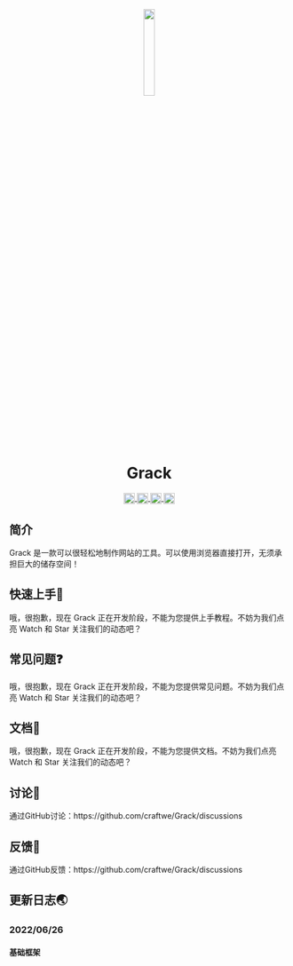 <div align=center>
  <img src="https://s1.ax1x.com/2022/06/26/jAk7ZD.png" align=center style="width: 20%"/>
  <h1 align=center>Grack</h1>
    <a href="https://github.com/craftwe/grack/issues">
    <img src="https://img.shields.io/github/issues/craftwe/Grack" align=center style="height: 20px"/>
  </a>
  <a href="https://github.com/craftwe/grack/issues">
    <img src="https://img.shields.io/github/license/craftwe/Grack" align=center style="height: 20px"/>
  </a>
  <a href="https://github.com/craftwe/grack/fork">
    <img src="https://img.shields.io/github/forks/craftwe/Grack" align=center style="height: 20px"/>
  </a>
  <a href="https://github.com/craftwe/grack/#now,star!">
    <img src="https://img.shields.io/github/stars/craftwe/Grack" align=center style="height: 20px"/>
  </a>
</div>

<h2>简介</h2>
Grack 是一款可以很轻松地制作网站的工具。可以使用浏览器直接打开，无须承担巨大的储存空间！
<h2>快速上手🙌</h2>
哦，很抱歉，现在 Grack 正在开发阶段，不能为您提供上手教程。不妨为我们点亮 Watch 和 Star 关注我们的动态吧？
<h2>常见问题❓</h2>
哦，很抱歉，现在 Grack 正在开发阶段，不能为您提供常见问题。不妨为我们点亮 Watch 和 Star 关注我们的动态吧？
<h2>文档📃</h2>
哦，很抱歉，现在 Grack 正在开发阶段，不能为您提供文档。不妨为我们点亮 Watch 和 Star 关注我们的动态吧？
<h2>讨论💬</h2>
通过GitHub讨论：https://github.com/craftwe/Grack/discussions
<h2>反馈🚀</h2>
通过GitHub反馈：https://github.com/craftwe/Grack/discussions
<h2>更新日志🌏</h2>
<h3>2022/06/26</h3>
<h4>基础框架</h4>
